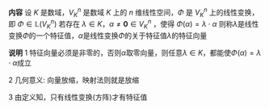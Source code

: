 **内容**
设 $K$ 是数域，$V_K^n$ 是数域 $K$ 上的 $n$ 维线性空间，$\Phi$ 是 $V_K^n$ 上的线性变换，即 $\Phi\in\mathbb{L}(V_K^n)$ 
若存在 $\lambda\in K$，$\alpha\neq\mathbf{0}\in V_K^n$ ，使得 $\Phi(\alpha)=\lambda\cdot\alpha$ 
则称$\lambda$是线性变换$\Phi$的一个特征值，$\alpha$是线性变换$\Phi$的关于特征值$\lambda$的特征向量

**说明**
1 特征向量必须是非零的，否则$\alpha$取零向量，则任意$\lambda\in K$，都能使$\Phi(\alpha)=\lambda\cdot\alpha$成立

2 几何意义: 向量放缩，映射法则就是放缩

3 由定义知，只有线性变换(方阵)才有特征值
